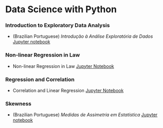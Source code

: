 # Data Science with Python

### Introduction to Exploratory Data Analysis

- (Brazilian Portuguese) _Introdução à Análise Exploratória de Dados_ [Jupyter notebook](https://github.com/lagefreitas/data-science/blob/main/introducao-AED.ipynb)


### Non-linear Regression in Law

- Non-linear Regression in Law [Jupyter Notebook](https://github.com/lagefreitas/data-science/blob/main/non-linear-regression-in-law.ipynb)


### Regression and Correlation

- Correlation and Linear Regression [Jupyter Notebook](https://github.com/lagefreitas/data-science/blob/main/correlation-and-regression.ipynb)

### Skewness

- (Brazilian Portuguese) _Medidas de Assimetria em Estatística_ [Jupyter notebook](https://github.com/lagefreitas/data-science/blob/main/Skewness-Brazilian_Portuguese.ipynb)
